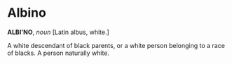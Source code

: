 # Albino

**ALBI'NO**, _noun_ \[Latin albus, white.\]

A white descendant of black parents, or a white person belonging to a race of blacks. A person naturally white.
